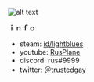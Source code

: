 ![alt text][logo]

[logo]: https://cdn.discordapp.com/attachments/828892058731151371/860793318656573440/cool_dudes.png "art by: @angiewolfartist"

**ｉｎｆｏ**
+ steam: [id/lightblues](https://steamcommunity.com/id/lightblues)
+ youtube: [RusPlane](https://www.youtube.com/c/RusPlane)
+ discord: rus#9999
+ twitter: [＠trustedgay](https://twitter.com/trustedgay)
